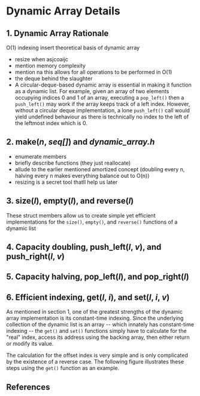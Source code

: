 # Dynamic Array Details
## 1. Dynamic Array Rationale

O(1) indexing 
insert theoretical basis of dynamic array
  - resize when asjcoaijc
  - mention memory complexity
  - mention na this allows for all operations to be performed in O(1)
  - the deque behind the slaughter
  - A circular-deque-based dynamic array is essential in making it function as a dynamic list. For example, given an array of two elements occupying indices 0 and 1 of an array, executing a `pop_left()` then a `push_left()` may work if the array keeps track of a left index. However, without a circular deque implementation, a lone `push_left()` call would yield undefined behaviour as there is technically no index to the left of the leftmost index which is 0.
## 2. make(*n*, *seq[]*) and *dynamic_array.h* 
  - enumerate members
  - briefly describe functions (they just reallocate)
  -   allude to the earlier mentioned amortized concept (doubling every n, halving every n makes everything balance out to O(n))
  - resizing is a secret tool thatll help us later

## 3. size(*l*), empty(*l*), and reverse(*l*)
These struct members allow us to create simple yet efficient implementations for the `size()`, `empty()`, and `reverse()` functions of a dynamic list

## 4. Capacity doubling, push_left(*l*, *v*), and push_right(*l*, *v*)

## 5. Capacity halving, pop_left(*l*), and pop_right(*l*)

## 6. Efficient indexing, get(*l*, *i*), and set(*l*, *i*, *v*)
As mentioned in section 1, one of the greatest strengths of the dynamic array implementation is its constant-time indexing. Since the underlying collection of the dynamic list is an array -- which innately has constant-time indexing -- the `get()` and `set()` functions simply have to calculate for the "real" index, access its address using the backing array, then either return or modify its value.

The calculation for the offset index is very simple and is only complicated by the existence of a reverse case. The following figure illustrates these steps using the `get()` function as an example.

## References
